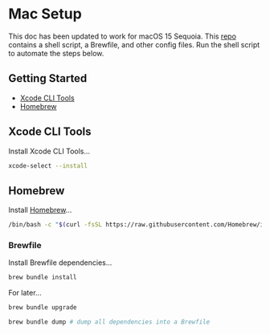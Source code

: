 # Mac Setup

This doc has been updated to work for macOS 15 Sequoia. This [repo](https://github.com/javi-cardenas/.dotfiles) contains a shell script, a Brewfile, and other config files. Run the shell script to automate the steps below.

## Getting Started

- [Xcode CLI Tools](#xcode-cli-tools)
- [Homebrew](#homebrew)

## Xcode CLI Tools

Install Xcode CLI Tools...

```sh
xcode-select --install
```

## Homebrew

Install [Homebrew](https://brew.sh/)...

```sh
/bin/bash -c "$(curl -fsSL https://raw.githubusercontent.com/Homebrew/install/HEAD/install.sh)"
```

### Brewfile

Install Brewfile dependencies...

```sh
brew bundle install
```

For later...

```sh
brew bundle upgrade
```

```sh
brew bundle dump # dump all dependencies into a Brewfile
```
